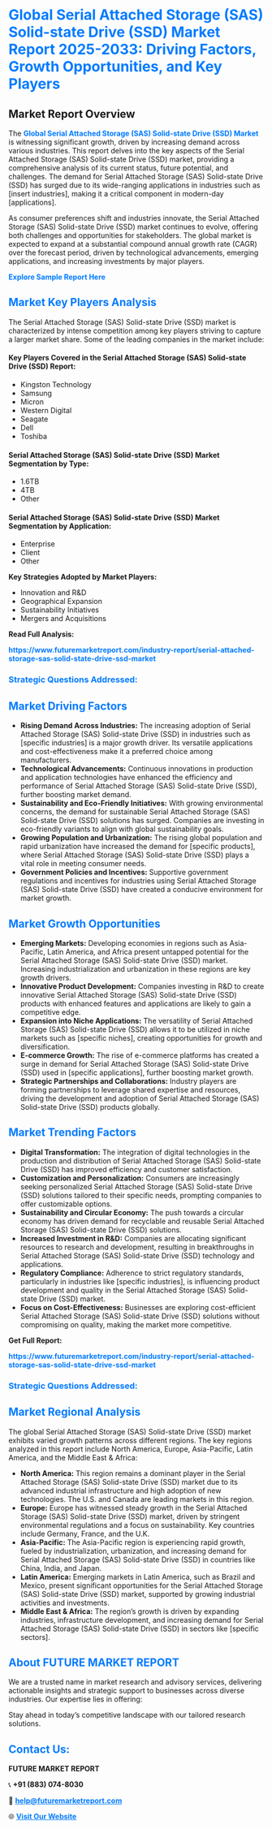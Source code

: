 <h1 style="color: #007BFF;">Global Serial Attached Storage (SAS) Solid-state Drive (SSD) Market Report 2025-2033: Driving Factors, Growth Opportunities, and Key Players</h1>

<section id="overview">
<h2>Market Report Overview</h2>
<p>The <a href="https://www.futuremarketreport.com/industry-report/serial-attached-storage-sas-solid-state-drive-ssd-market" style="color: #007BFF; text-decoration: none;"><strong>Global Serial Attached Storage (SAS) Solid-state Drive (SSD) Market</strong></a> is witnessing significant growth, driven by increasing demand across various industries. This report delves into the key aspects of the Serial Attached Storage (SAS) Solid-state Drive (SSD) market, providing a comprehensive analysis of its current status, future potential, and challenges. The demand for Serial Attached Storage (SAS) Solid-state Drive (SSD) has surged due to its wide-ranging applications in industries such as [insert industries], making it a critical component in modern-day [applications].</p>
<p>As consumer preferences shift and industries innovate, the Serial Attached Storage (SAS) Solid-state Drive (SSD) market continues to evolve, offering both challenges and opportunities for stakeholders. The global market is expected to expand at a substantial compound annual growth rate (CAGR) over the forecast period, driven by technological advancements, emerging applications, and increasing investments by major players.</p>
</section>

<section id="overview">
<p><a href="https://www.futuremarketreport.com/request-sample/reportId=76365" style="color: #007BFF; text-decoration: none;"><strong>Explore Sample Report Here</strong></a></p>
</section>

<section id="key-players">
<h2 style="color: #007BFF;">Market Key Players Analysis</h2>
<p>The Serial Attached Storage (SAS) Solid-state Drive (SSD) market is characterized by intense competition among key players striving to capture a larger market share. Some of the leading companies in the market include:</p>
<h4>Key Players Covered in the Serial Attached Storage (SAS) Solid-state Drive (SSD) Report:</h4>
<ul><li>Kingston Technology</li><li>Samsung</li><li>Micron</li><li>Western Digital</li><li>Seagate</li><li>Dell</li><li>Toshiba</li></ul>
<h4>Serial Attached Storage (SAS) Solid-state Drive (SSD) Market Segmentation by Type:</h4>
<ul><li>1.6TB</li><li>4TB</li><li>Other</li></ul>

<h4>Serial Attached Storage (SAS) Solid-state Drive (SSD) Market Segmentation by Application:</h4>
<ul><li>Enterprise</li><li>Client</li><li>Other</li></ul>
<p><strong>Key Strategies Adopted by Market Players:</strong></p>
<ul>
<li>Innovation and R&D</li>
<li>Geographical Expansion</li>
<li>Sustainability Initiatives</li>
<li>Mergers and Acquisitions</li>
</ul>
</section>

<section>
<p><strong>Read Full Analysis: </strong></p><a href="https://www.futuremarketreport.com/industry-report/serial-attached-storage-sas-solid-state-drive-ssd-market" style="color: #007BFF; text-decoration: none;"><strong>https://www.futuremarketreport.com/industry-report/serial-attached-storage-sas-solid-state-drive-ssd-market</strong></a>
<h3 style="color: #007BFF;">Strategic Questions Addressed:</h3>
</section>

<section id="driving-factors">
<h2 style="color: #007BFF;">Market Driving Factors</h2>
<ul>
<li><strong>Rising Demand Across Industries:</strong> The increasing adoption of Serial Attached Storage (SAS) Solid-state Drive (SSD) in industries such as [specific industries] is a major growth driver. Its versatile applications and cost-effectiveness make it a preferred choice among manufacturers.</li>
<li><strong>Technological Advancements:</strong> Continuous innovations in production and application technologies have enhanced the efficiency and performance of Serial Attached Storage (SAS) Solid-state Drive (SSD), further boosting market demand.</li>
<li><strong>Sustainability and Eco-Friendly Initiatives:</strong> With growing environmental concerns, the demand for sustainable Serial Attached Storage (SAS) Solid-state Drive (SSD) solutions has surged. Companies are investing in eco-friendly variants to align with global sustainability goals.</li>
<li><strong>Growing Population and Urbanization:</strong> The rising global population and rapid urbanization have increased the demand for [specific products], where Serial Attached Storage (SAS) Solid-state Drive (SSD) plays a vital role in meeting consumer needs.</li>
<li><strong>Government Policies and Incentives:</strong> Supportive government regulations and incentives for industries using Serial Attached Storage (SAS) Solid-state Drive (SSD) have created a conducive environment for market growth.</li>
</ul>
</section>

<section id="growth-opportunities">
<h2 style="color: #007BFF;">Market Growth Opportunities</h2>
<ul>
<li><strong>Emerging Markets:</strong> Developing economies in regions such as Asia-Pacific, Latin America, and Africa present untapped potential for the Serial Attached Storage (SAS) Solid-state Drive (SSD) market. Increasing industrialization and urbanization in these regions are key growth drivers.</li>
<li><strong>Innovative Product Development:</strong> Companies investing in R&D to create innovative Serial Attached Storage (SAS) Solid-state Drive (SSD) products with enhanced features and applications are likely to gain a competitive edge.</li>
<li><strong>Expansion into Niche Applications:</strong> The versatility of Serial Attached Storage (SAS) Solid-state Drive (SSD) allows it to be utilized in niche markets such as [specific niches], creating opportunities for growth and diversification.</li>
<li><strong>E-commerce Growth:</strong> The rise of e-commerce platforms has created a surge in demand for Serial Attached Storage (SAS) Solid-state Drive (SSD) used in [specific applications], further boosting market growth.</li>
<li><strong>Strategic Partnerships and Collaborations:</strong> Industry players are forming partnerships to leverage shared expertise and resources, driving the development and adoption of Serial Attached Storage (SAS) Solid-state Drive (SSD) products globally.</li>
</ul>
</section>

<section id="trending-factors">
<h2 style="color: #007BFF;">Market Trending Factors</h2>
<ul>
<li><strong>Digital Transformation:</strong> The integration of digital technologies in the production and distribution of Serial Attached Storage (SAS) Solid-state Drive (SSD) has improved efficiency and customer satisfaction.</li>
<li><strong>Customization and Personalization:</strong> Consumers are increasingly seeking personalized Serial Attached Storage (SAS) Solid-state Drive (SSD) solutions tailored to their specific needs, prompting companies to offer customizable options.</li>
<li><strong>Sustainability and Circular Economy:</strong> The push towards a circular economy has driven demand for recyclable and reusable Serial Attached Storage (SAS) Solid-state Drive (SSD) solutions.</li>
<li><strong>Increased Investment in R&D:</strong> Companies are allocating significant resources to research and development, resulting in breakthroughs in Serial Attached Storage (SAS) Solid-state Drive (SSD) technology and applications.</li>
<li><strong>Regulatory Compliance:</strong> Adherence to strict regulatory standards, particularly in industries like [specific industries], is influencing product development and quality in the Serial Attached Storage (SAS) Solid-state Drive (SSD) market.</li>
<li><strong>Focus on Cost-Effectiveness:</strong> Businesses are exploring cost-efficient Serial Attached Storage (SAS) Solid-state Drive (SSD) solutions without compromising on quality, making the market more competitive.</li>
</ul>
</section>

<section>
<p><strong>Get Full Report: </strong></p><a href="https://www.futuremarketreport.com/industry-report/serial-attached-storage-sas-solid-state-drive-ssd-market" style="color: #007BFF; text-decoration: none;"><strong>https://www.futuremarketreport.com/industry-report/serial-attached-storage-sas-solid-state-drive-ssd-market</strong></a>
<h3 style="color: #007BFF;">Strategic Questions Addressed:</h3>
</section>


<section id="regional-analysis">
<h2 style="color: #007BFF;">Market Regional Analysis</h2>
<p>The global Serial Attached Storage (SAS) Solid-state Drive (SSD) market exhibits varied growth patterns across different regions. The key regions analyzed in this report include North America, Europe, Asia-Pacific, Latin America, and the Middle East & Africa:</p>
<ul>
<li><strong>North America:</strong> This region remains a dominant player in the Serial Attached Storage (SAS) Solid-state Drive (SSD) market due to its advanced industrial infrastructure and high adoption of new technologies. The U.S. and Canada are leading markets in this region.</li>
<li><strong>Europe:</strong> Europe has witnessed steady growth in the Serial Attached Storage (SAS) Solid-state Drive (SSD) market, driven by stringent environmental regulations and a focus on sustainability. Key countries include Germany, France, and the U.K.</li>
<li><strong>Asia-Pacific:</strong> The Asia-Pacific region is experiencing rapid growth, fueled by industrialization, urbanization, and increasing demand for Serial Attached Storage (SAS) Solid-state Drive (SSD) in countries like China, India, and Japan.</li>
<li><strong>Latin America:</strong> Emerging markets in Latin America, such as Brazil and Mexico, present significant opportunities for the Serial Attached Storage (SAS) Solid-state Drive (SSD) market, supported by growing industrial activities and investments.</li>
<li><strong>Middle East & Africa:</strong> The region’s growth is driven by expanding industries, infrastructure development, and increasing demand for Serial Attached Storage (SAS) Solid-state Drive (SSD) in sectors like [specific sectors].</li>
</ul>
</section>

<footer>
<h2 style="color: #007BFF;">About FUTURE MARKET REPORT</h2>
<p>We are a trusted name in market research and advisory services, delivering actionable insights and strategic support to businesses across diverse industries. Our expertise lies in offering:</p>

<p>Stay ahead in today’s competitive landscape with our tailored research solutions.</p>

<h2 style="color: #007BFF;">Contact Us:</h2>
<p><strong>FUTURE MARKET REPORT</strong></p>
<p>📞 <strong>+91 (883) 074-8030</strong></p>
<p>📧 <strong><a href="mailto:help@futuremarketreport.com" style="color: #007BFF;">help@futuremarketreport.com</a></strong></p>
<p>🌐 <strong><a href="https://www.futuremarketreport.com/" style="color: #007BFF;">Visit Our Website</a></strong></p>
</footer>